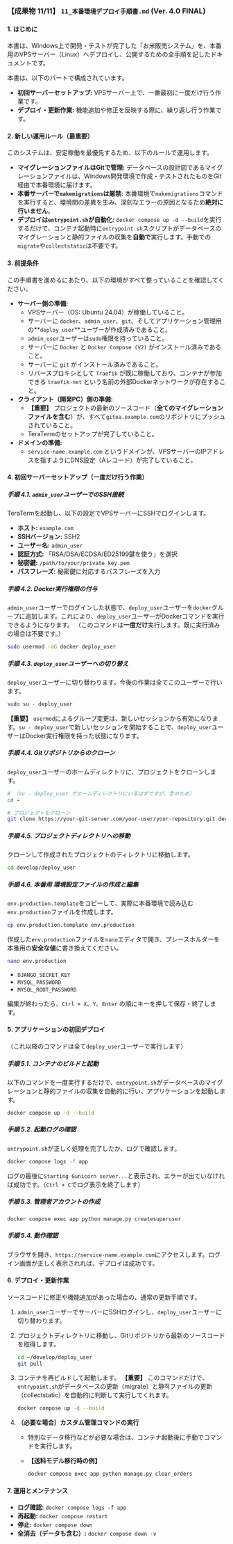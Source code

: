 
### **【成果物 11/11】 `11_本番環境デプロイ手順書.md` (Ver. 4.0 FINAL)**

#### **1. はじめに**

本書は、Windows上で開発・テストが完了した「お米販売システム」を、本番用のVPSサーバー（Linux）へデプロイし、公開するための全手順を記したドキュメントです。

本書は、以下のパートで構成されています。

*   **初回サーバーセットアップ:** VPSサーバー上で、一番最初に一度だけ行う作業です。
*   **デプロイ・更新作業:** 機能追加や修正を反映する際に、繰り返し行う作業です。

#### **2. 新しい運用ルール（最重要）**

このシステムは、安定稼働を最優先するため、以下のルールで運用します。

*   **マイグレーションファイルはGitで管理:** データベースの設計図であるマイグレーションファイルは、Windows開発環境で作成・テストされたものをGit経由で本番環境に届けます。
*   **本番サーバーで`makemigrations`は厳禁:** 本番環境で`makemigrations`コマンドを実行すると、環境間の差異を生み、深刻なエラーの原因となるため**絶対に行いません**。
*   **デプロイは`entrypoint.sh`が自動化:** `docker compose up -d --build`を実行するだけで、コンテナ起動時に`entrypoint.sh`スクリプトがデータベースのマイグレーションと静的ファイルの収集を**自動で**実行します。手動での`migrate`や`collectstatic`は不要です。

#### **3. 前提条件**

この手順書を進めるにあたり、以下の環境がすべて整っていることを確認してください。

*   **サーバー側の準備:**
    *   VPSサーバー（OS: Ubuntu 24.04）が稼働していること。
    *   サーバーに `docker`、`admin_user`、`git`、そしてアプリケーション管理用の**`deploy_user`**ユーザーが作成済みであること。
    *   `admin_user`ユーザーは`sudo`権限を持っていること。
    *   サーバーに `Docker` と `Docker Compose (V2)` がインストール済みであること。
    *   サーバーに `git` がインストール済みであること。
    *   リバースプロキシとして `Traefik` が既に稼働しており、コンテナが参加できる `traefik-net` という名前の外部Dockerネットワークが存在すること。
*   **クライアント（開発PC）側の準備:**
    *   **【重要】** プロジェクトの最新のソースコード（**全てのマイグレーションファイルを含む**）が、すべて`gitea.example.com`のリポジトリにプッシュされていること。
    *   TeraTermのセットアップが完了していること。
*   **ドメインの準備:**
    *   `service-name.example.com` というドメインが、VPSサーバーのIPアドレスを指すようにDNS設定（Aレコード）が完了していること。

#### **4. 初回サーバーセットアップ（一度だけ行う作業）**

##### **手順 4.1. `admin_user`ユーザーでのSSH接続**

TeraTermを起動し、以下の設定でVPSサーバーにSSHでログインします。

*   **ホスト:** `example.com`
*   **SSHバージョン:** SSH2
*   **ユーザー名:** `admin_user`
*   **認証方式:** 「RSA/DSA/ECDSA/ED25199鍵を使う」を選択
*   **秘密鍵:** `/path/to/your/private_key.pem`
*   **パスフレーズ:** 秘密鍵に対応するパスフレーズを入力

##### **手順 4.2. Docker実行権限の付与**

`admin_user`ユーザーでログインした状態で、`deploy_user`ユーザーを`docker`グループに追加します。これにより、`deploy_user`ユーザーがDockerコマンドを実行できるようになります。
（このコマンドは**一度だけ**実行します。既に実行済みの場合は不要です。）

```bash
sudo usermod -aG docker deploy_user
```

##### **手順 4.3. `deploy_user`ユーザーへの切り替え**

`deploy_user`ユーザーに切り替わります。今後の作業は全てこのユーザーで行います。

```bash
sudo su - deploy_user
```

**【重要】** `usermod`によるグループ変更は、新しいセッションから有効になります。`su - deploy_user`で新しいセッションを開始することで、`deploy_user`ユーザーはDocker実行権限を持った状態になります。

##### **手順 4.4. Gitリポジトリからのクローン**

`deploy_user`ユーザーのホームディレクトリに、プロジェクトをクローンします。

```bash
# （su - deploy_user でホームディレクトリにいるはずですが、念のため）
cd ~

# プロジェクトをクローン
git clone https://your-git-server.com/your-user/your-repository.git develop/deploy_user
```

##### **手順 4.5. プロジェクトディレクトリへの移動**

クローンして作成されたプロジェクトのディレクトリに移動します。

```bash
cd develop/deploy_user
```

##### **手順 4.6. 本番用 環境設定ファイルの作成と編集**

`env.production.template`をコピーして、実際に本番環境で読み込む`env.production`ファイルを作成します。

```bash
cp env.production.template env.production
```

作成した`env.production`ファイルを`nano`エディタで開き、プレースホルダーを本番用の**安全な値**に書き換えてください。

```bash
nano env.production
```

* `DJANGO_SECRET_KEY`
* `MYSQL_PASSWORD`
* `MYSQL_ROOT_PASSWORD`

編集が終わったら、`Ctrl + X`、`Y`、`Enter` の順にキーを押して保存・終了します。

#### **5. アプリケーションの初回デプロイ**

（これ以降のコマンドは全て`deploy_user`ユーザーで実行します）

##### **手順 5.1. コンテナのビルドと起動**

以下のコマンドを一度実行するだけで、`entrypoint.sh`がデータベースのマイグレーションと静的ファイルの収集を自動的に行い、アプリケーションを起動します。

```bash
docker compose up -d --build
```

##### **手順 5.2. 起動ログの確認**

`entrypoint.sh`が正しく処理を完了したか、ログで確認します。

```bash
docker compose logs -f app
```

ログの最後に`Starting Gunicorn server...`と表示され、エラーが出ていなければ成功です。（`Ctrl + C`でログ表示を終了します）

##### **手順 5.3. 管理者アカウントの作成**

```bash
docker compose exec app python manage.py createsuperuser
```

##### **手順 5.4. 動作確認**

ブラウザを開き、`https://service-name.example.com`にアクセスします。ログイン画面が正しく表示されれば、デプロイは成功です。

#### **6. デプロイ・更新作業**

ソースコードに修正や機能追加があった場合の、通常の更新手順です。

1. `admin_user`ユーザーでサーバーにSSHログインし、`deploy_user`ユーザーに切り替わります。
2. プロジェクトディレクトリに移動し、Gitリポジトリから最新のソースコードを取得します。

    ```bash
    cd ~/develop/deploy_user
    git pull
    ```

3. コンテナを再ビルドして起動します。
    **【重要】** このコマンドだけで、`entrypoint.sh`がデータベースの更新（migrate）と静적ファイルの更新（collectstatic）を自動的に判断して実行してくれます。

    ```bash
    docker compose up -d --build
    ```

4. **（必要な場合）カスタム管理コマンドの実行**
    * 特別なデータ移行などが必要な場合は、コンテナ起動後に手動でコマンドを実行します。
    * **【送料モデル移行時の例】**

        ```bash
        docker compose exec app python manage.py clear_orders
        ```

#### **7. 運用とメンテナンス**

* **ログ確認:** `docker compose logs -f app`
* **再起動:** `docker compose restart`
* **停止:** `docker compose down`
* **全消去（データも含む）:** `docker compose down -v`

